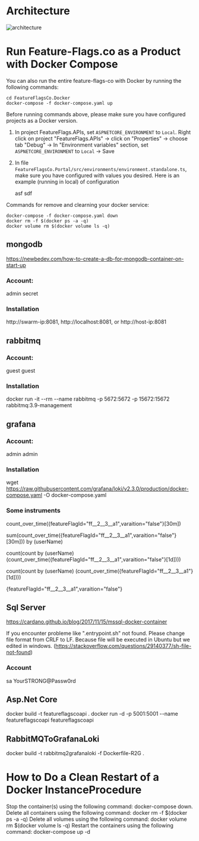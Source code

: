 # Architecture

![architecture](https://user-images.githubusercontent.com/68597908/130388173-dbdafb6f-49e5-4225-9f02-e1327bdcfde5.png)



# Run Feature-Flags.co as a Product with Docker Compose

You can also run the entire feature-flags-co with Docker by running the following commands:

    cd FeatureFlagsCo.Docker
    docker-compose -f docker-compose.yaml up

Before running commands above, please make sure you have configured projects as a Docker version.

1. In project FeatureFlags.APIs, set `ASPNETCORE_ENVIRONMENT` to `Local`. Right click on project "FeatureFlags.APIs" -> click on "Properties" -> choose tab "Debug" -> In "Environment variables" section, set `ASPNETCORE_ENVIRONMENT` to `Local` -> Save
2. In file `FeatureFlagsCo.Portal/src/environments/environment.standalone.ts`, make sure you have configured with values you desired. Here is an example (running in local) of configuration

    asf
    sdf

Commands for remove and clearning your docker service:

    docker-compose -f docker-compose.yaml down
    docker rm -f $(docker ps -a -q)
    docker volume rm $(docker volume ls -q)


## mongodb 
https://newbedev.com/how-to-create-a-db-for-mongodb-container-on-start-up
### Account:
admin secret
### Installation
http://swarm-ip:8081, http://localhost:8081, or http://host-ip:8081

## rabbitmq
### Account:
guest guest
### Installation
docker run -it --rm --name rabbitmq -p 5672:5672 -p 15672:15672 rabbitmq:3.9-management

## grafana 
### Account:
admin admin
### Installation
wget https://raw.githubusercontent.com/grafana/loki/v2.3.0/production/docker-compose.yaml -O docker-compose.yaml
### Some instruments
count_over_time({featureFlagId="ff__2__3__a1",varaition="false"}[30m])

sum(count_over_time({featureFlagId="ff__2__3__a1",varaition="false"}[30m])) by (userName)

count(count by (userName) (count_over_time({featureFlagId="ff__2__3__a1",varaition="false"}[1d])))

count(count by (userName) (count_over_time({featureFlagId="ff__2__3__a1"}[1d])))

{featureFlagId="ff__2__3__a1",varaition="false"}


## Sql Server

https://cardano.github.io/blog/2017/11/15/mssql-docker-container

If you encounter probleme like ".entrypoint.sh" not found. Please change file format from CRLF to LF. Because file will be executed in Ubuntu but we edited in windows. (https://stackoverflow.com/questions/29140377/sh-file-not-found)

### Account
sa YourSTRONG@Passw0rd


## Asp.Net Core
docker build -t featureflagscoapi .
docker run -d -p 5001:5001 --name featureflagscoapi featureflagscoapi

## RabbitMQToGrafanaLoki
docker build -t rabbitmq2grafanaloki -f Dockerfile-R2G .


# How to Do a Clean Restart of a Docker InstanceProcedure

Stop the container(s) using the following command: docker-compose down.
Delete all containers using the following command: docker rm -f $(docker ps -a -q)
Delete all volumes using the following command: docker volume rm $(docker volume ls -q)
Restart the containers using the following command: docker-compose up -d

